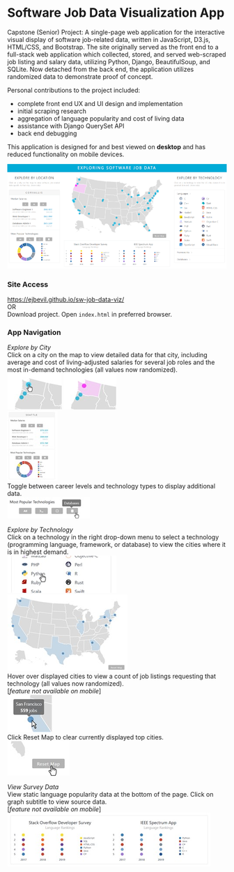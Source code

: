 # Software Job Data Visualization App
Capstone (Senior) Project: A single-page web application for the interactive visual display of software job-related data, written in JavaScript, D3.js, HTML/CSS, and Bootstrap.
The site originally served as the front end to a full-stack web application which collected, stored, and served web-scraped job listing and salary data, utilizing Python, Django, BeautifulSoup, and SQLite. Now detached from the back end, the application utilizes randomized data to demonstrate proof of concept. 

Personal contributions to the project included:
* complete front end UX and UI design and implementation
* initial scraping research
* aggregation of language popularity and cost of living data
* assistance with Django QuerySet API
* back end debugging

This application is designed for and best viewed on **desktop** and has reduced functionality on mobile devices.


![full page image](images/fullwebpage.jpg)


### Site Access
https://ejbevil.github.io/sw-job-data-viz/ \
OR \
Download project. Open `index.html` in preferred browser.


### App Navigation
*Explore by City* \
Click on a city on the map to view detailed data for that city, including average and cost of living-adjusted salaries for several job roles and the most in-demand technologies (all values now randomized). \
![city click image](images/explorecityclick.jpg)  ![city highlighted image](images/explorecityhighlighted.jpg) \
![city data image](images/citydata.jpg) \
Toggle between career levels and technology types to display additional data. \
![button toggle image](images/citybuttontoggle.jpg) 

*Explore by Technology* \
Click on a technology in the right drop-down menu to select a technology (programming language, framework, or database) to view the cities where it is in highest demand. \
![tech menu click image](images/exploretechmenuclick.jpg) \
![tech top cities image](images/exploretechtopcities.jpg) \
Hover over displayed cities to view a count of job listings requesting that technology (all values now randomized). \
[*feature not available on mobile*] \
![tech city hover image](images/exploretechhover.jpg) \
Click Reset Map to clear currently displayed top cities. \
![reset map click image](images/resetmap.jpg) 

*View Survey Data* \
View static language popularity data at the bottom of the page. Click on graph subtitle to view source data. \
[*feature not available on mobile*] \
![langugage pop image](images/surveyresults.jpg)

